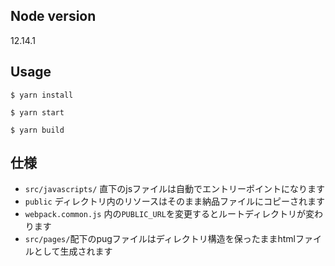 ## Node version
12.14.1

## Usage
`$ yarn install`

`$ yarn start`

`$ yarn build`

## 仕様
- `src/javascripts/` 直下のjsファイルは自動でエントリーポイントになります
- `public` ディレクトリ内のリソースはそのまま納品ファイルにコピーされます
- `webpack.common.js` 内の`PUBLIC_URL`を変更するとルートディレクトリが変わります
- `src/pages/`配下のpugファイルはディレクトリ構造を保ったままhtmlファイルとして生成されます